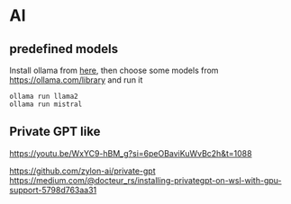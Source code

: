 # AI

## predefined models

Install ollama from [here](https://ollama.com/), then choose some models from https://ollama.com/library and run it
```
ollama run llama2
ollama run mistral
```

## Private GPT like

https://youtu.be/WxYC9-hBM_g?si=6peOBaviKuWvBc2h&t=1088

https://github.com/zylon-ai/private-gpt
https://medium.com/@docteur_rs/installing-privategpt-on-wsl-with-gpu-support-5798d763aa31
